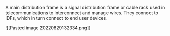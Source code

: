 A main distribution frame is a signal distribution frame or cable rack used in telecommunications to interconnect and manage wires. They connect to IDFs, which in turn connect to end user devices.

![[Pasted image 20220829132334.png]]